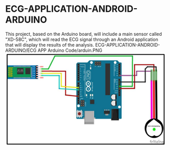 # ECG-APPLICATION-ANDROID-ARDUINO
This project, based on the Arduino board, will include a main sensor called "XD-58C", which will read the ECG signal through an Android application that will display the results of the analysis.
ECG-APPLICATION-ANDROID-ARDUINO/ECG APP Arduino Code/arduin.PNG
![alt text](https://github.com/kassimi98/ECG-APPLICATION-ANDROID-ARDUINO/blob/master/ECG%20APP%20Arduino%20Code/arduin.PNG)
